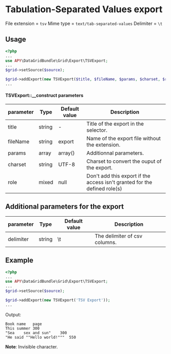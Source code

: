 Tabulation-Separated Values export
=================================

File extension = `tsv`
Mime type = `text/tab-separated-values`
Delimiter = `\t`

## Usage
```php
<?php
...
use APY\DataGridBundle\Grid\Export\TSVExport;
...
$grid->setSource($source);

$grid->addExport(new TSVExport($title, $fileName, $params, $charset, $role));
...
```

#### TSVExport::__construct parameters

| parameter | Type | Default value | Description |
| --------- | ---- | ------------- | ----------- |
| title | string | - | Title of the export in the selector. |
| fileName | string | export | Name of the export file without the extension. |
| params | array | array() | Additionnal parameters. |
| charset | string | UTF-8 | Charset to convert the ouput of the export. |
| role | mixed | null | Don't add this export if the access isn't granted for the defined role(s) |

## Additional parameters for the export

| parameter | Type | Default value | Description |
| --------- | ---- | ------------- | ----------- |
| delimiter | string | \\t | The delimiter of csv columns. |

## Example
```php
<?php
...
use APY\DataGridBundle\Grid\Export\TSVExport;
...
$grid->setSource($source);

$grid->addExport(new TSVExport('TSV Export'));
...
```

Output:

```
Book name	page
This summer	300
"Sea	sex and sun"	300
"He said ""Hello world!"""	550
```

**Note**: Invisible character.
